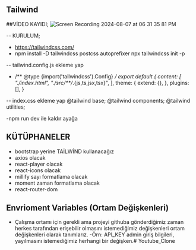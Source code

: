 ## Tailwind
##VİDEO KAYIDI; ![Screen Recording 2024-08-07 at 06 31 35 81 PM](https://github.com/user-attachments/assets/423f53ba-a9e5-4df4-8c34-a01bbd3e44eb)


-- KURULUM;
- https://tailwindcss.com/
- npm install -D tailwindcss postcss autoprefixer
npx tailwindcss init -p

-- tailwind.config.js ekleme yap
- /** @type {import('tailwindcss').Config} */
export default {
  content: [
    "./index.html",
    "./src/**/*.{js,ts,jsx,tsx}",
  ],
  theme: {
    extend: {},
  },
  plugins: [],
}

-- index.css ekleme yap
@tailwind base;
@tailwind components;
@tailwind utilities;

-npm run dev ile kaldır ayağa

## KÜTÜPHANELER
- bootstrap yerine  TAİLWİND kullanacağız
- axios olacak
- react-player olacak
- react-icons olacak
- millify sayı formatlama olacak
- moment zaman formatlama olacak
- react-router-dom

## Envrioment Variables (Ortam Değişkenleri)
- Çalışma ortamı için gerekli ama projeyi githuba gönderdiğimiz zaman herkes tarafından erişebilir olmasını istemediğimiz değişkenleri ortam değişkenleri olarak tanımlarız.
-Örn: API_KEY admin giriş bilgileri, yayılmasını istemediğimiz herhangi bir değişken.# Youtube_Clone
